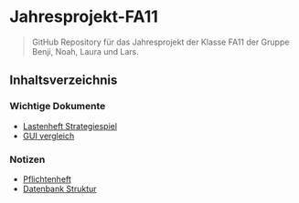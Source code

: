 # Jahresprojekt-FA11

> GitHub Repository für das Jahresprojekt der Klasse FA11 der Gruppe Benji, Noah, Laura und Lars.

## Inhaltsverzeichnis

### Wichtige Dokumente

- [Lastenheft Strategiespiel](Dokumente/Lastenheft%20Strategiespiel.pdf)
- [GUI vergleich](Dokumente/GUI%20vergleich.pdf)

### Notizen

- [Pflichtenheft](Notizen/Pflichtenheft.md)
- [Datenbank Struktur](Notizen/Datenbank%20Struktur.md)
